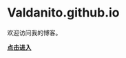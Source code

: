 Valdanito.github.io
===================

欢迎访问我的博客。

__[点击进入](https://valdanitooooo.github.io "welcome to my page!")__
